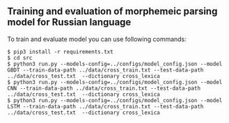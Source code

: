 ## Training and evaluation of morphemeic parsing model for Russian language

To train and evaluate model you can use following commands:
```(bash)
$ pip3 install -r requirements.txt
$ cd src
$ python3 run.py --models-config=../configs/model_config.json --model GBDT --train-data-path ../data/cross_train.txt --test-data-path ../data/cross_test.txt  --dictionary cross_lexica
$ python3 run.py --models-config=../configs/model_config.json --model CNN --train-data-path ../data/cross_train.txt --test-data-path ../data/cross_test.txt  --dictionary cross_lexica
$ python3 run.py --models-config=../configs/model_config.json --model LSTM --train-data-path ../data/cross_train.txt --test-data-path ../data/cross_test.txt  --dictionary cross_lexica
```
